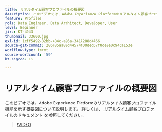 ```yaml
---
title: リアルタイム顧客プロファイルの概要図
description: このビデオでは、Adobe Experience Platformのリアルタイム顧客プロファイル機能を示す概要図について説明します。
feature: Profiles
role: Data Engineer, Data Architect, Developer, User
level: Beginner
jira: KT-4943
thumbnail: 33600.jpg
exl-id: 1cff5492-82bb-484c-a96a-3417288d4766
source-git-commit: 286c85aa88d44574f00ded67f0de8e0c945a153e
workflow-type: tm+mt
source-wordcount: '59'
ht-degree: 1%

---
```


# リアルタイム顧客プロファイルの概要図

このビデオでは、Adobe Experience Platformのリアルタイム顧客プロファイル機能を示す概要図について説明します。 詳しくは、[ リアルタイム顧客プロファイルのドキュメント ](https://experienceleague.adobe.com/docs/experience-platform/profile/home.html?lang=ja) を参照してください。

>[!VIDEO](https://video.tv.adobe.com/v/36809?learn=on&enablevpops&captions=jpn)
